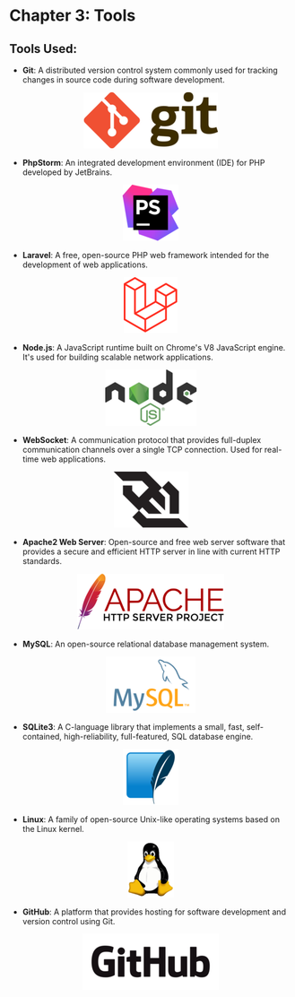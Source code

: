 # Chapter 3: Tools

## Tools Used:

- **Git**: A distributed version control system commonly used for tracking changes in source code during software development.

<div style="text-align: center; margin: 8px;"><img alt="Git Logo" src="./project_logos_resized/git_logo.png"></div>

- **PhpStorm**: An integrated development environment (IDE) for PHP developed by JetBrains.

<div style="text-align: center; margin: 8px;"><img alt="PhpStorm" src="./project_logos_resized/phpstorm_logo.png"></div>

- **Laravel**: A free, open-source PHP web framework intended for the development of web applications.

<div style="text-align: center; margin: 8px;"><img alt="Laravel Logo" src="./project_logos_resized/laravel_logo.png"></div>

- **Node.js**: A JavaScript runtime built on Chrome's V8 JavaScript engine. It's used for building scalable network applications.

<div style="text-align: center; margin: 8px;"><img alt="NodeJS" src="./project_logos_resized/node_js_logo.svg.png"></div>

- **WebSocket**: A communication protocol that provides full-duplex communication channels over a single TCP connection. Used for real-time web applications.

<div style="text-align: center; margin: 8px;"><img alt="Websocket Logo" src="./project_logos_resized/websocket_logo.png"></div>

- **Apache2 Web Server**: Open-source and free web server software that provides a secure and efficient HTTP server in line with current HTTP standards.

<div style="text-align: center; margin: 8px;"><img alt="Apache Logo" src="./project_logos_resized/apache_logo.svg.png"></div>

- **MySQL**: An open-source relational database management system.

<div style="text-align: center; margin: 8px;"><img alt="MySQL Logo" src="./project_logos_resized/mysql_logo.png"></div>

- **SQLite3**: A C-language library that implements a small, fast, self-contained, high-reliability, full-featured, SQL database engine.

<div style="text-align: center; margin: 8px;"><img alt="SQLite Logo" src="./project_logos_resized/sqlite_logo.png"></div>

- **Linux**: A family of open-source Unix-like operating systems based on the Linux kernel.

<div style="text-align: center; margin: 8px;"><img alt="Tux Logo" src="./project_logos_resized/tux.png"></div>

- **GitHub**: A platform that provides hosting for software development and version control using Git.

<div style="text-align: center; margin: 8px;"><img alt="GitHub Logo" src="./project_logos_resized/github_logo.png"></div>








